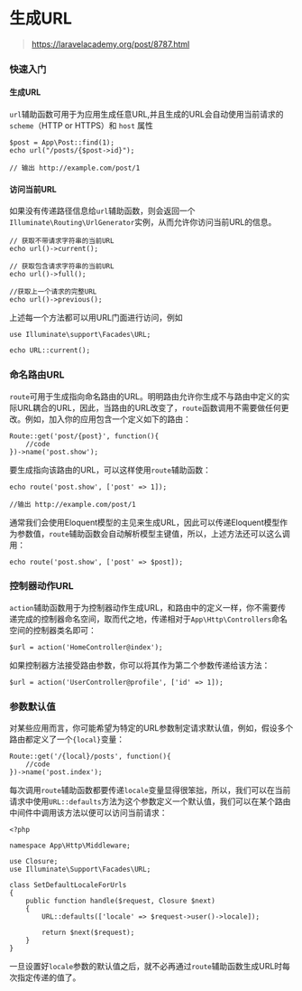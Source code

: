 # 生成URL
> https://laravelacademy.org/post/8787.html

### 快速入门
#### 生成URL
`url`辅助函数可用于为应用生成任意URL,并且生成的URL会自动使用当前请求的`scheme`（HTTP or HTTPS）和 `host` 属性

	$post = App\Post::find(1);
	echo url("/posts/{$post->id}");
	
	// 输出 http://example.com/post/1

#### 访问当前URL
如果没有传递路径信息给`url`辅助函数，则会返回一个`Illuminate\Routing\UrlGenerator`实例，从而允许你访问当前URL的信息。

	// 获取不带请求字符串的当前URL
	echo url()->current();
	
	// 获取包含请求字符串的当前URL
	echo url()->full();
	
	//获取上一个请求的完整URL
	echo url()->previous();

上述每一个方法都可以用URL门面进行访问，例如

	use Illuminate\support\Facades\URL;
	
	echo URL::current();

### 命名路由URL
`route`可用于生成指向命名路由的URL。明明路由允许你生成不与路由中定义的实际URL耦合的URL，因此，当路由的URL改变了，`route`函数调用不需要做任何更改。例如，加入你的应用包含一个定义如下的路由：

	Route::get('post/{post}', function(){
		//code
	})->name('post.show');
	
要生成指向该路由的URL，可以这样使用`route`辅助函数：

	echo route('post.show', ['post' => 1]);
	
	//输出 http://example.com/post/1

通常我们会使用Eloquent模型的主见来生成URL，因此可以传递Eloquent模型作为参数值，`route`辅助函数会自动解析模型主键值，所以，上述方法还可以这么调用：

	echo route('post.show', ['post' => $post]);

### 控制器动作URL
`action`辅助函数用于为控制器动作生成URL，和路由中的定义一样，你不需要传递完成的控制器命名空间，取而代之地，传递相对于`App\Http\Controllers`命名空间的控制器类名即可：

	$url = action('HomeController@index');
	
如果控制器方法接受路由参数，你可以将其作为第二个参数传递给该方法：
	
	$url = action('UserController@profile', ['id' => 1]);
	
### 参数默认值
对某些应用而言，你可能希望为特定的URL参数制定请求默认值，例如，假设多个路由都定义了一个`{local}`变量：
	
	Route::get('/{local}/posts', function(){
		//code
	})->name('post.index');

每次调用`route`辅助函数都要传递`locale`变量显得很笨拙，所以，我们可以在当前请求中使用`URL::defaults`方法为这个参数定义一个默认值，我们可以在某个路由中间件中调用该方法以便可以访问当前请求：

	<?php

	namespace App\Http\Middleware;
	
	use Closure;
	use Illuminate\Support\Facades\URL;
	
	class SetDefaultLocaleForUrls
	{
	    public function handle($request, Closure $next)
	    {
	        URL::defaults(['locale' => $request->user()->locale]);
	
	        return $next($request);
	    }
	}

一旦设置好`locale`参数的默认值之后，就不必再通过`route`辅助函数生成URL时每次指定传递的值了。